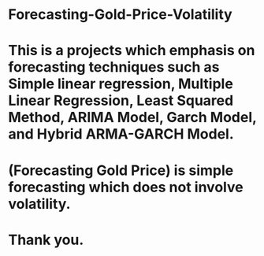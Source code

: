 # Forecasting-Gold-Price-Volatility
# This is a projects which emphasis on forecasting techniques such as Simple linear regression, Multiple Linear Regression, Least Squared Method, ARIMA Model, Garch Model, and Hybrid ARMA-GARCH Model.
# (Forecasting Gold Price) is simple forecasting which does not involve volatility.
# Thank you.
